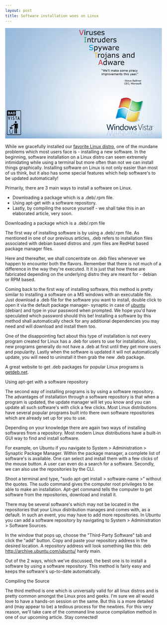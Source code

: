 ```yaml
---
layout: post
title: Software installation woes on Linux
---
```


![Windows Vista Everything Included)](/static/2008/vista-malice.jpg)

While we gracefully installed our <a href="/2008/choice-of-linux-distros/">favorite Linux distro</a>, one of the mundane problems which most users face is - installing a new software. In the beginning, software installation on a Linux distro can seem extremely intimidating while using a terminal but more often than not we can install things graphically. Installing software on Linux is not only easier than most of us think, but it also has some special features which help software's to be updated automatically!

Primarily, there are 3 main ways to install a software on Linux.

* Downloading a package which is a .deb/.rpm file.
* Using apt-get with a software repository.
* Lastly, by compiling the source yourself - we shall take this in an elaborated article, very soon.

Downloading a package which is a .deb/.rpm file

The first way of installing software is by using a .deb/.rpm file.  As mentioned in one of our previous articles, .deb refers to installation files associated with debian based distros and .rpm files are RedHat based package manager files.

Here and thereafter, we shall concentrate on .deb files whenever we happen to encounter both the flavors. Remember that there is not much of a difference in the way they're executed. It it is just that how these are fabricated depending on the underlying distro they are meant for - debian or RPM based.

Coming back to the first way of installing software, this method is pretty similar to installing a software on a MS windows with an executable file. Just download a .deb file for the software you want to install, double click to open it via the default package manager- synaptic in case of <a href="http://www.ubuntu.com">ubuntu</a> (debian) and type in your password  when prompted. We hope you'd have speculated which password should this be! Installing a software by this method shall automatically check for any additional dependencies you may need and will download and install them too.

One of the disappointing fact about this type of installation is not every  program created for Linux has a .deb for users to use for installation. Also, new programs generally do not have a .deb at first until they get more users and popularity. Lastly when the software is updated it will not automatically update, you will need to uninstall it then grab the new .deb package.

A great website to get  .deb packages for popular Linux programs is <a href="http://www.getdeb.net/">getdeb.net</a>.

Using apt-get with a software repository

The second way of installing programs is by using a software repository. The advantages of installation through a software repository is that when a program is updated, the update manager will let you know and you can update all such software's with click a few clicks. Most Linux distributions have several popular programs built into there own software repositories which are already set up for you to use.

Depending on your knowledge there are again two ways of installing softwares from a repository. Most modern Linux distributions have a built-in GUI way to find and install software.

For example, on Ubuntu if you navigate to System > Administration > Synaptic Package Manager. Within the package manager, a complete list of software's is available. One can select and install them with a few clicks of the mouse button. A user can even do a search for a software. Secondly, we can also use the repositories by the CLI.

Shoot a terminal and type, "sudo apt-get install > software-name >" without the quotes. The sudo command gives the computer root privileges to be able to make an installation. Apt-get command tells the computer to get software from the repositories, download and install it.

There may be several software's which may not be located in the repositories that your Linux distribution manages and comes with, as a default. In such an event, you may have to add more repositories. In Ubuntu you can add a software repository by navigating to System > Administration > Software Sources.

In the window that pops up, choose the "Third-Party Software" tab and click the "add" button. Copy and paste your repository address in the desired location. A repository address will look something like this: deb http://archive.ubuntu.com/ubuntu/ hardy main.

Out of the 2 ways, which we've discussed, the best one is to install a software by using a software repository. This method is fairly easy and keeps the software's up-to-date automatically.

Compiling the Source

The third method is one which is universally valid for all linux distros and is pretty common amongst the Linux pros and geeks. I'm sure we all would love to have a hands-on session on the same. But this is a more detailed and (may appear to be) a tedious process for the newbies. For this very reason, we'll take care of the command line source compilation method in one of our upcoming article. Stay connected!
